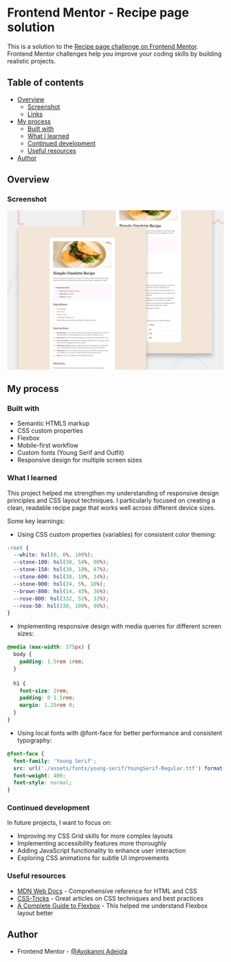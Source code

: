# Frontend Mentor - Recipe page solution

This is a solution to the [Recipe page challenge on Frontend Mentor](https://www.frontendmentor.io/challenges/recipe-page-KiTsR8QQKm). Frontend Mentor challenges help you improve your coding skills by building realistic projects.

## Table of contents

- [Overview](#overview)
  - [Screenshot](#screenshot)
  - [Links](#links)
- [My process](#my-process)
  - [Built with](#built-with)
  - [What I learned](#what-i-learned)
  - [Continued development](#continued-development)
  - [Useful resources](#useful-resources)
- [Author](#author)

## Overview

### Screenshot

![](./preview.jpg)

## My process

### Built with

- Semantic HTML5 markup
- CSS custom properties
- Flexbox
- Mobile-first workflow
- Custom fonts (Young Serif and Outfit)
- Responsive design for multiple screen sizes

### What I learned

This project helped me strengthen my understanding of responsive design principles and CSS layout techniques. I particularly focused on creating a clean, readable recipe page that works well across different device sizes.

Some key learnings:

- Using CSS custom properties (variables) for consistent color theming:

```css
:root {
  --white: hsl(0, 0%, 100%);
  --stone-100: hsl(30, 54%, 90%);
  --stone-150: hsl(30, 18%, 87%);
  --stone-600: hsl(30, 10%, 34%);
  --stone-900: hsl(24, 5%, 18%);
  --brown-800: hsl(14, 45%, 36%);
  --rose-800: hsl(332, 51%, 32%);
  --rose-50: hsl(330, 100%, 98%);
}
```

- Implementing responsive design with media queries for different screen sizes:

```css
@media (max-width: 375px) {
  body {
    padding: 1.5rem 1rem;
  }

  h1 {
    font-size: 2rem;
    padding: 0 1.5rem;
    margin: 1.25rem 0;
  }
}
```

- Using local fonts with @font-face for better performance and consistent typography:

```css
@font-face {
  font-family: 'Young Serif';
  src: url('./assets/fonts/young-serif/YoungSerif-Regular.ttf') format('truetype');
  font-weight: 400;
  font-style: normal;
}
```

### Continued development

In future projects, I want to focus on:

- Improving my CSS Grid skills for more complex layouts
- Implementing accessibility features more thoroughly
- Adding JavaScript functionality to enhance user interaction
- Exploring CSS animations for subtle UI improvements

### Useful resources

- [MDN Web Docs](https://developer.mozilla.org/en-US/) - Comprehensive reference for HTML and CSS
- [CSS-Tricks](https://css-tricks.com/) - Great articles on CSS techniques and best practices
- [A Complete Guide to Flexbox](https://css-tricks.com/snippets/css/a-guide-to-flexbox/) - This helped me understand Flexbox layout better

## Author

- Frontend Mentor - [@Ayokanmi Adejola](https://www.frontendmentor.io/profile/Ayokanmi-Adejola)
